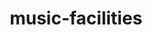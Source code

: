 ---
schema: default
title: music-facilities
organization: ''
notes: locations of gla listed music facilities
resources:
  - name: music-facilities list
    url: >-
      https://maps.london.gov.uk/gla/rest/services/apps/music_facilities_service_verified/MapServer/0/query?where=verified+%3D+1+AND+X+IS+NOT+NULL+AND+Y+IS+NOT+NULL&geometryType=esriGeometryEnvelope&spatialRel=esriSpatialRelIntersects&returnGeometry=true&geometryPrecision=2&outSR=EPSG%3A4326&f=geojson
    format: geojson
  - name: music-facilities list
    url: >-
      https://maps.london.gov.uk/geoserver/gis/ows?service=WFS&version=1.0.0&request=GetFeature&typeName=gis:culture_music&maxFeatures=5000&outputFormat=csv&srsName=EPSG:4326&CQL_FILTER=verified=1
    format: csv
license: 'https://www.nationalarchives.gov.uk/doc/open-government-licence/version/3/'
category:
  - Culture
maintainer: ''
maintainer_email: ''
---
